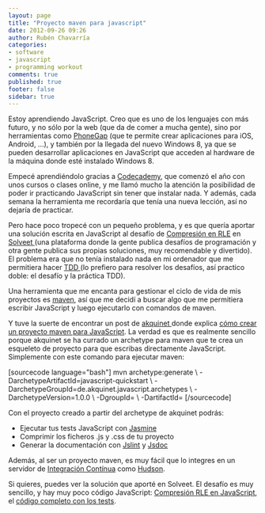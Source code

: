 ```yaml
---
layout: page
title: "Proyecto maven para javascript"
date: 2012-09-26 09:26
author: Rubén Chavarría
categories: 
- software
- javascript
- programming workout
comments: true
published: true
footer: false
sidebar: true
---
```


Estoy aprendiendo JavaScript. Creo que es uno de los lenguajes con más futuro, y no sólo por la web (que da de comer a mucha gente), sino por herramientas como <a href="http://phonegap.com/">PhoneGap</a> (que te permite crear aplicaciones para iOS, Android, ...), y también por la llegada del nuevo Windows 8, ya que se pueden desarrollar aplicaciones en JavaScript que acceden al hardware de la máquina donde esté instalado Windows 8.

Empecé aprendiéndolo gracias a <a href="http://www.codecademy.com/">Codecademy</a>, que comenzó el año con unos cursos o clases online, y me llamó mucho la atención la posibilidad de poder ir practicando JavaScript sin tener que instalar nada. Y además, cada semana la herramienta me recordaría que tenía una nueva lección, así no dejaría de practicar.

<!-- more -->

Pero hace poco tropecé con un pequeño problema, y es que quería aportar una solución escrita en JavaScript al desafío de <a href="http://www.solveet.com/exercises/Compresion-RLE/35">Compresión en RLE</a> en <a href="http://www.solveet.com/">Solveet </a>(una plataforma donde la gente publica desafíos de programación y otra gente publica sus propias soluciones, muy recomendable y divertido). El problema era que no tenía instalado nada en mi ordenador que me permitiera hacer <a href="http://es.wikipedia.org/wiki/Desarrollo_guiado_por_pruebas">TDD </a>(lo prefiero para resolver los desafíos, así practico doble: el desafío y la práctica TDD).

Una herramienta que me encanta para gestionar el ciclo de vida de mis proyectos es <a href="maven.apache.org">maven</a>, así que me decidí a buscar algo que me permitiera escribir JavaScript y luego ejecutarlo con comandos de maven.

Y tuve la suerte de encontrar un post de <a href="http://blog.akquinet.de/">akquinet </a>donde explica <a href="http://blog.akquinet.de/2011/02/11/mavenizing-javascript-projects/">cómo crear un proyecto maven para JavaScript</a>. La verdad es que es realmente sencillo porque akquinet se ha currado un archetype para maven que te crea un esqueleto de proyecto para que escribas directamente JavaScript. Simplemente con este comando para ejecutar maven:

[sourcecode language="bash"]
mvn archetype:generate \ 
  -DarchetypeArtifactId=javascript-quickstart \ 
  -DarchetypeGroupId=de.akquinet.javascript.archetypes \ 
  -DarchetypeVersion=1.0.0 \ 
  -DgroupId=<enter your groupId> \ 
  -DartifactId=<enter your artifactId>
[/sourcecode]

Con el proyecto creado a partir del archetype de akquinet podrás:
<ul>
	<li>Ejecutar tus tests JavaScript con <a href="http://pivotal.github.com/jasmine/">Jasmine</a></li>
	<li>Comprimir los ficheros .js y .css de tu proyecto</li>
	<li>Generar la documentación con <a href="www.jslint.com/">Jslint</a> y <a href="http://code.google.com/p/jsdoc-toolkit/">Jsdoc</a></li>
</ul>
Además, al ser un proyecto maven, es muy fácil que lo integres en un servidor de <a href="http://es.wikipedia.org/wiki/Integraci%C3%B3n_continua">Integración Contínua</a> como <a href="http://hudson.dev.java.net/">Hudson</a>.

Si quieres, puedes ver la solución que aporté en Solveet. El desafío es muy sencillo, y hay muy poco código JavaScript: <a href="http://www.solveet.com/exercises/Compresion-RLE/35/solution-846">Compresión RLE en JavaScript</a>, el <a href="https://github.com/rchavarria/solveet-problems/tree/master/rle-compression-javascript">código completo con los tests</a>.